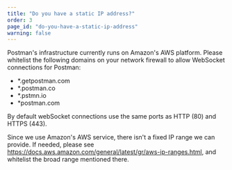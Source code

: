 ```yaml
---
title: "Do you have a static IP address?"
order: 3
page_id: "do-you-have-a-static-ip-address"
warning: false
---
```

Postman's infrastructure currently runs on Amazon's AWS platform. Please whitelist the following domains on your network firewall to allow WebSocket connections for Postman:
* \*.getpostman.com
* \*.postman.co
* \*.pstmn.io
* \*postman.com

By default webSocket connections use the same ports as HTTP (80) and HTTPS (443).

Since we use Amazon's AWS service, there isn't a fixed IP range we can provide. If needed, please see https://docs.aws.amazon.com/general/latest/gr/aws-ip-ranges.html, and whitelist the broad range mentioned there.
